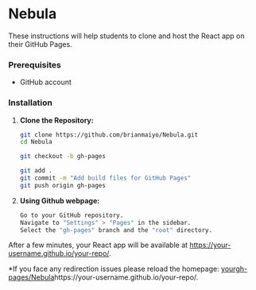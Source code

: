 # Nebula

These instructions will help students to clone and host the React app on their GitHub Pages.

### Prerequisites

- GitHub account

### Installation

1. **Clone the Repository:**

   ```bash
   git clone https://github.com/brianmaiyo/Nebula.git
   cd Nebula

   git checkout -b gh-pages

   git add .
   git commit -m "Add build files for GitHub Pages"
   git push origin gh-pages
   ```

2. **Using Github webpage:**

   ```bash
   Go to your GitHub repository.
   Navigate to "Settings" > "Pages" in the sidebar.
   Select the "gh-pages" branch and the "root" directory.
   ```


After a few minutes, your React app will be available at https://your-username.github.io/your-repo/.

*If you face any redirection issues please reload the homepage: [yourgh-pages/Nebula](https://your-username.github.io/your-repo/.)https://your-username.github.io/your-repo/.
